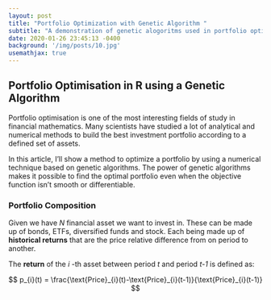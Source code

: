 ```yaml
---
layout: post
title: "Portfolio Optimization with Genetic Algorithm "
subtitle: "A demonstration of genetic alogoritms used in portfolio optimization"
date: 2020-01-26 23:45:13 -0400
background: '/img/posts/10.jpg'
usemathjax: true
---
```


## Portfolio Optimisation in R using a Genetic Algorithm

Portfolio optimisation is one of the most interesting fields of study in financial mathematics. Many scientists have studied a lot of analytical and numerical methods to build the best investment portfolio according to a defined set of assets.

In this article, I’ll show a method to optimize a portfolio by using a numerical technique based on genetic algorithms. The power of genetic algorithms makes it possible to find the optimal portfolio even when the objective function isn’t smooth or differentiable.

### Portfolio Composition

Given we have *N* financial asset we want to invest in. These can be made up of bonds, ETFs, diversified funds and stock. Each being made up of **historical returns**  that are the price relative difference from on period to another. 

The **return** of the *i* -th asset between period *t* and period *t-1* is defined as:

$$
p_{i}(t) = \frac{\text{Price}_{i}(t)-\text{Price}_{i}(t-1)}{\text{Price}_{i}(t-1)}
$$


 